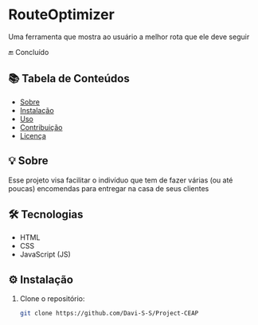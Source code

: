 # RouteOptimizer

Uma ferramenta que mostra ao usuário a melhor rota que ele deve seguir

🔚 Concluído

## 📚 Tabela de Conteúdos

- [Sobre](#sobre)
- [Instalação](#instalacao)
- [Uso](#uso)
- [Contribuição](#contribuicao)
- [Licença](#licenca)

## 💡 Sobre

Esse projeto visa facilitar o indivíduo que tem de fazer várias (ou até poucas) encomendas para entregar na casa de seus clientes

## 🛠️ Tecnologias

- HTML 
- CSS
- JavaScript (JS)

## ⚙️ Instalação

1. Clone o repositório:

   ```bash
   git clone https://github.com/Davi-S-S/Project-CEAP
